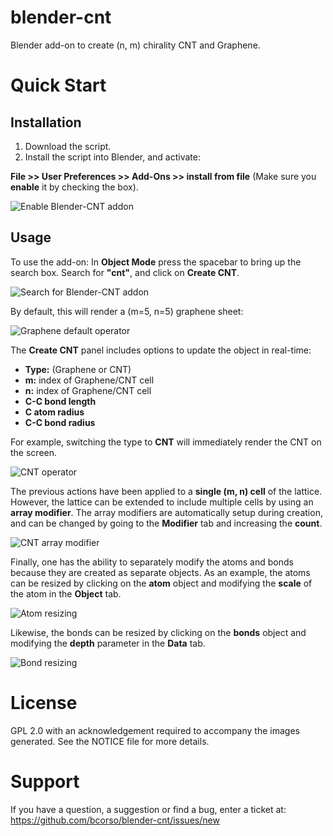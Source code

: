 blender-cnt
===============================

Blender add-on to create (n, m) chirality CNT and Graphene.

Quick Start
===========

## Installation

1. Download the script.
2. Install the script into Blender, and activate:
  
  **File >> User Preferences >> Add-Ons >> install from file** (Make sure you **enable** it by checking the box).

  ![Enable Blender-CNT addon](https://raw.githubusercontent.com/wiki/bcorso/blender-cnt/images/addons.png)

## Usage

To use the add-on: In **Object Mode** press the spacebar to bring up the search box. Search for **"cnt"**, and click on **Create CNT**.

![Search for Blender-CNT addon](https://raw.githubusercontent.com/wiki/bcorso/blender-cnt/images/find_cnt.png)

By default, this will render a (m=5, n=5) graphene sheet:

![Graphene default operator](https://raw.githubusercontent.com/wiki/bcorso/blender-cnt/images/graphene_operator.png)

The **Create CNT** panel includes options to update the object in real-time:

* **Type:** (Graphene or CNT)
* **m:** index of Graphene/CNT cell
* **n:** index of Graphene/CNT cell
* **C-C bond length**
* **C atom radius**
* **C-C bond radius**

For example, switching the type to **CNT** will immediately render the CNT on the screen.

![CNT operator](https://raw.githubusercontent.com/wiki/bcorso/blender-cnt/images/cnt_operator.png)

The previous actions have been applied to a **single (m, n) cell** of the lattice. However, the lattice can be extended to include multiple cells by using an **array modifier**. The array modifiers are automatically setup during creation, and can be changed by going to the **Modifier** tab and increasing the **count**.

![CNT array modifier](https://raw.githubusercontent.com/wiki/bcorso/blender-cnt/images/array.png)

Finally, one has the ability to separately modify the atoms and bonds because they are created as separate objects. As an example, the atoms can be resized by clicking on the **atom** object and modifying the **scale** of the atom in the **Object** tab.

![Atom resizing](https://raw.githubusercontent.com/wiki/bcorso/blender-cnt/images/atoms.png)

Likewise, the bonds can be resized by clicking on the **bonds** object and modifying the **depth** parameter in the **Data** tab.

![Bond resizing](https://raw.githubusercontent.com/wiki/bcorso/blender-cnt/images/bonds.png)

License
=======

GPL 2.0 with an acknowledgement required to accompany the images generated.
See the NOTICE file for more details.

Support
=======

If you have a question, a suggestion or find a bug, enter a ticket at: https://github.com/bcorso/blender-cnt/issues/new
